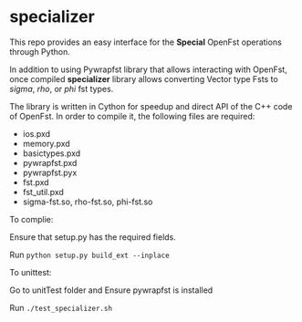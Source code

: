 # specializer

This repo provides an easy interface for the **Special** OpenFst operations through Python.

In addition to using Pywrapfst library that allows interacting with OpenFst, once compiled **specializer** library allows converting Vector type Fsts to *sigma*, *rho*, or *phi* fst types. 

The library is written in Cython for speedup and direct API of the C++ code of OpenFst.
In order to compile it, the following files are required:
* ios.pxd
* memory.pxd
* basictypes.pxd
* pywrapfst.pxd
* pywrapfst.pyx
* fst.pxd
* fst_util.pxd
* sigma-fst.so, rho-fst.so, phi-fst.so

To complie:

Ensure that setup.py has the required fields.

Run `python setup.py build_ext --inplace`

To unittest:

Go to unitTest folder and Ensure pywrapfst is installed

Run `./test_specializer.sh`
